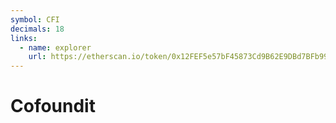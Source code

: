 ```yaml
---
symbol: CFI
decimals: 18
links:
  - name: explorer
    url: https://etherscan.io/token/0x12FEF5e57bF45873Cd9B62E9DBd7BFb99e32D73e
---
```


# Cofoundit
